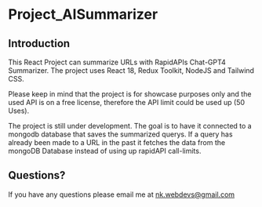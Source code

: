 # Project_AISummarizer

## Introduction

This React Project can summarize URLs with RapidAPIs Chat-GPT4 Summarizer. The project uses React 18, Redux Toolkit, NodeJS and Tailwind CSS.

Please keep in mind that the project is for showcase purposes only and the used API is on a free license, therefore the API limit could be used up (50 Uses).

The project is still under development. The goal is to have it connected to a mongodb database that saves the summarized querys. If a query has already been made to a URL in the past it fetches the data from the mongoDB Database instead of using up rapidAPI call-limits.

## Questions?

If you have any questions please email me at nk.webdevs@gmail.com
